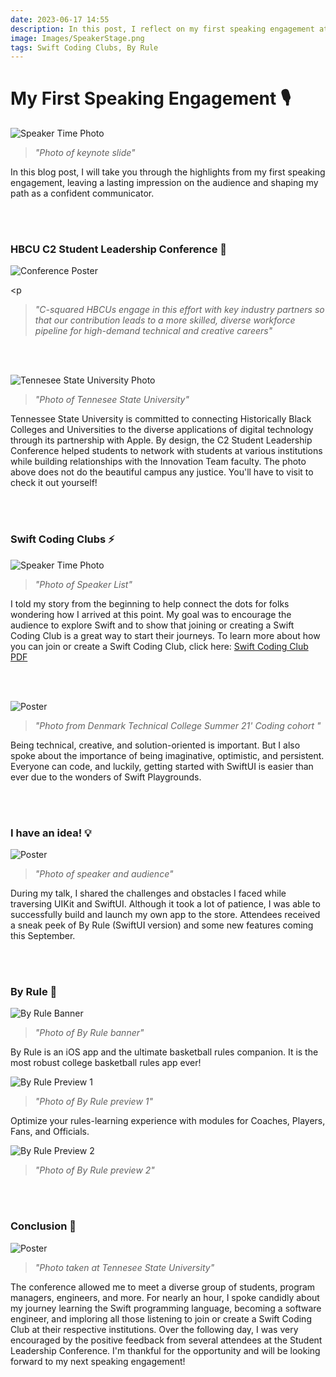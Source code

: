 ```yaml
---
date: 2023-06-17 14:55
description: In this post, I reflect on my first speaking engagement at Tennesee State University as a part of the HBCU C2 Student Leadership Conference (2 min read).
image: Images/SpeakerStage.png
tags: Swift Coding Clubs, By Rule
---
```

# My First Speaking Engagement 🎙️
  <p><img src="https://firebasestorage.googleapis.com/v0/b/by-rule-90fbd.appspot.com/o/FirstTalk%2FTalkPoster.png?alt=media&token=dbb47371-1dbf-46c3-a55c-c3c2173afb9c" alt="Speaker Time Photo"/></p>

<p><blockquote><i>"Photo of keynote slide"</i></blockquote></p>

<p>In this blog post, I will take you through the highlights from my first speaking engagement, leaving a lasting impression on the audience and shaping my path as a confident communicator.</p><br></br>

<h3>HBCU C2 Student Leadership Conference 🎉</h3>

<p><img src="https://firebasestorage.googleapis.com/v0/b/by-rule-90fbd.appspot.com/o/FirstTalk%2FConferencePoster.png?alt=media&token=109c73ea-dc26-4cfb-a355-738382d3c217" alt="Conference Poster"/></p>

<p<blockquote><i>"C-squared HBCUs engage in this effort with key industry partners so that our contribution leads to a more skilled, diverse workforce pipeline for high-demand technical and creative careers"</i></blockquote></p><br></br>

<p><img src="https://firebasestorage.googleapis.com/v0/b/by-rule-90fbd.appspot.com/o/FirstTalk%2FCollege.png?alt=media&token=0edd87e7-5fef-4892-b5cf-d8210a26144b" alt="Tennesee State University Photo"/></p>

<p><blockquote><i>"Photo of Tennesee State University"</i></blockquote></p>

<p>Tennessee State University is committed to connecting Historically Black Colleges and Universities to the diverse applications of digital technology through its partnership with Apple. By design, the C2 Student Leadership Conference helped students to network with students at various institutions while building relationships with the Innovation Team faculty. The photo above does not do the beautiful campus any justice. You'll have to visit to check it out yourself!</p><br></br>

<h3>Swift Coding Clubs ⚡️</h3>

<p><img src="https://firebasestorage.googleapis.com/v0/b/by-rule-90fbd.appspot.com/o/FirstTalk%2FSpeakerBanner.png?alt=media&token=5ec03dc8-09a4-46d8-a4ff-e4d0505c3691" alt="Speaker Time Photo"/></p>

<p><blockquote><i>"Photo of Speaker List"</i></blockquote></p>

<p>I told my story from the beginning to help connect the dots for folks wondering how I arrived at this point. My goal was to encourage the audience to explore Swift and to show that joining or creating a Swift Coding Club is a great way to start their journeys. To learn more about how you can join or create a Swift Coding Club, click here: <a href="https://www.apple.com/education/docs/swift-club-playgrounds.pdf">Swift Coding Club PDF</a></p><br></br>

<p><img src="https://firebasestorage.googleapis.com/v0/b/by-rule-90fbd.appspot.com/o/FirstTalk%2FDTC%20Camp%20Innovation.png?alt=media&token=0b120c36-3c52-4b18-87d9-3c79b7a37199" alt="Poster"/></p>

<p><blockquote><i>"Photo from Denmark Technical College Summer 21' Coding cohort "</i></blockquote></p>

<p>Being technical, creative, and solution-oriented is important. But I also spoke about the importance of being imaginative, optimistic, and persistent. Everyone can code, and luckily, getting started with SwiftUI is easier than ever due to the wonders of Swift Playgrounds. </p><br></br>

<h3>I have an idea! 💡</h3>

<p><img src="https://firebasestorage.googleapis.com/v0/b/by-rule-90fbd.appspot.com/o/FirstTalk%2FSpeakerImage.png?alt=media&token=5f2b5034-3db8-4157-b0d3-7f53fa0144cb" alt="Poster"/></p>

<p><blockquote><i>"Photo of speaker and audience"</i></blockquote></p>

<p>During my talk, I shared the challenges and obstacles I faced while traversing UIKit and SwiftUI. Although it took a lot of patience,  I was able to successfully build and launch my own app to the store. Attendees received a sneak peek of By Rule (SwiftUI version) and some new features coming this September.</p><br></br>

<h3>By Rule 🏀</h3>

<p><img src="https://firebasestorage.googleapis.com/v0/b/by-rule-90fbd.appspot.com/o/FirstTalk%2FBy%20Rule%20Banner.png?alt=media&token=7ffa6818-9e19-44cb-8cd1-4c0db85273a1" alt="By Rule Banner"/></p>

<p><blockquote><i>"Photo of By Rule banner"</i></blockquote></p>

<p>By Rule is an iOS app and the ultimate basketball rules companion. It is the most robust college basketball rules app ever!</p>

<p><img src="https://firebasestorage.googleapis.com/v0/b/by-rule-90fbd.appspot.com/o/FirstTalk%2FByRulePreview1.png?alt=media&token=a2813d49-4e82-4023-8412-22f0eca3f831" alt="By Rule Preview 1"/></p>

<p><blockquote><i>"Photo of By Rule preview 1"</i></blockquote></p>

<p>Optimize your rules-learning experience with modules for Coaches, Players, Fans, and Officials.</p>

<p><img src="https://firebasestorage.googleapis.com/v0/b/by-rule-90fbd.appspot.com/o/FirstTalk%2FByRulePreview2.png?alt=media&token=b42435c1-ca50-48e4-b38d-d7fb4fdd1527" alt="By Rule Preview 2"/></p>

<p><blockquote><i>"Photo of By Rule preview 2"</i></blockquote></p>

<br></br>

<h3>Conclusion 💭</h3>

<p><img src="https://firebasestorage.googleapis.com/v0/b/by-rule-90fbd.appspot.com/o/FirstTalk%2FPoster.png?alt=media&token=93dc3c11-ee15-41db-afb0-19b98813a9e0" alt="Poster"/></p>

<p><blockquote><i>"Photo taken at Tennesee State University"</i></blockquote></p>

<p>The conference allowed me to meet a diverse group of students, program managers, engineers, and more. For nearly an hour, I spoke candidly about my journey learning the Swift programming language, becoming a software engineer, and imploring all those listening to join or create a Swift Coding Club at their respective institutions. Over the following day, I was very encouraged by the positive feedback from several attendees at the Student Leadership Conference. I'm thankful for the opportunity and will be looking forward to my next speaking engagement!</p>

<br></br>

